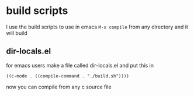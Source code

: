 # build scripts

I use the build scripts to use in emacs `M-x compile` from any directory and it will build


## dir-locals.el

for emacs users make a file called dir-locals.el and put this in 

```emacs-lisp
((c-mode . ((compile-command . "./build.sh"))))
```

now you can compile from any c source file

